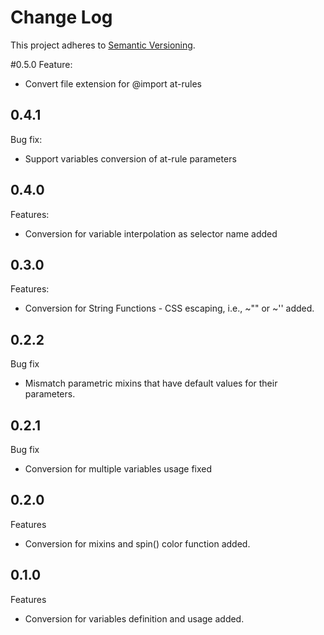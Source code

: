 # Change Log
This project adheres to [Semantic Versioning](http://semver.org/).

#0.5.0
Feature:
* Convert file extension for @import at-rules

## 0.4.1
Bug fix:
* Support variables conversion of at-rule parameters

## 0.4.0
Features:
* Conversion for variable interpolation as selector name added

## 0.3.0
Features:
* Conversion for String Functions - CSS escaping, i.e., ~"" or ~'' added.

## 0.2.2
Bug fix
* Mismatch parametric mixins that have default values for their parameters.

## 0.2.1
Bug fix
* Conversion for multiple variables usage fixed

## 0.2.0
Features
* Conversion for mixins and spin() color function added.

## 0.1.0
Features
* Conversion for variables definition and usage added.
